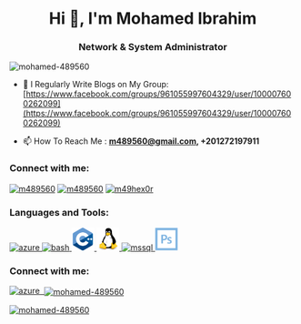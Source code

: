 <h1 align="center">Hi 👋, I'm Mohamed Ibrahim</h1>
<h3 align="center">Network & System Administrator</h3>

<p align="left"> <img src="https://komarev.com/ghpvc/?username=mohamed-489560&label=Profile%20views&color=0e75b6&style=flat" alt="mohamed-489560" /> </p>

- 📝 I Regularly Write Blogs on My Group: [https://www.facebook.com/groups/961055997604329/user/100007600262099](https://www.facebook.com/groups/961055997604329/user/100007600262099)

- 📫 How To Reach Me : **m489560@gmail.com, +201272197911**

<h3 align="left">Connect with me:</h3>
<p align="left">
<a href="https://linkedin.com/in/m489560" target="blank"><img align="center" src="https://raw.githubusercontent.com/rahuldkjain/github-profile-readme-generator/master/src/images/icons/Social/linked-in-alt.svg" alt="m489560" height="30" width="40" /></a>
<a href="https://fb.com/m489560" target="blank"><img align="center" src="https://raw.githubusercontent.com/rahuldkjain/github-profile-readme-generator/master/src/images/icons/Social/facebook.svg" alt="m489560" height="30" width="40" /></a>
<a href="https://instagram.com/m49hex0r" target="blank"><img align="center" src="https://raw.githubusercontent.com/rahuldkjain/github-profile-readme-generator/master/src/images/icons/Social/instagram.svg" alt="m49hex0r" height="30" width="40" /></a>
</p>

<h3 align="left">Languages and Tools:</h3>
<p align="left"> <a href="https://azure.microsoft.com/en-in/" target="_blank" rel="noreferrer"> <img src="https://www.vectorlogo.zone/logos/microsoft_azure/microsoft_azure-icon.svg" alt="azure" width="40" height="40"/> </a> <a href="https://www.gnu.org/software/bash/" target="_blank" rel="noreferrer"> <img src="https://www.vectorlogo.zone/logos/gnu_bash/gnu_bash-icon.svg" alt="bash" width="40" height="40"/> </a> <a href="https://www.w3schools.com/cpp/" target="_blank" rel="noreferrer"> <img src="https://raw.githubusercontent.com/devicons/devicon/master/icons/cplusplus/cplusplus-original.svg" alt="cplusplus" width="40" height="40"/> </a> <a href="https://www.linux.org/" target="_blank" rel="noreferrer"> <img src="https://raw.githubusercontent.com/devicons/devicon/master/icons/linux/linux-original.svg" alt="linux" width="40" height="40"/> </a> <a href="https://www.microsoft.com/en-us/sql-server" target="_blank" rel="noreferrer"> <img src="https://www.svgrepo.com/show/303229/microsoft-sql-server-logo.svg" alt="mssql" width="40" height="40"/> </a> <a href="https://www.photoshop.com/en" target="_blank" rel="noreferrer"> <img src="https://raw.githubusercontent.com/devicons/devicon/master/icons/photoshop/photoshop-line.svg" alt="photoshop" width="40" height="40"/> </a> </p>

<h3 align="left">Connect with me:</h3>
<p align="left"> <a href="https://azure.microsoft.com/en-in/" target="_blank" rel="noreferrer"> <img 
src="https://www.vectorlogo.zone/logos/microsoft_azure/microsoft_azure-icon.svg" alt="azure" width="40" height="40"/> </a> <a href="https://www.gnu.org/software/bash/" 

<p>&nbsp;<img align="center" src="https://github-readme-stats.vercel.app/api?username=mohamed-489560&show_icons=true&locale=en" alt="mohamed-489560" /></p>

<p><img align="center" src="https://github-readme-streak-stats.herokuapp.com/?user=mohamed-489560&" alt="mohamed-489560" /></p>
